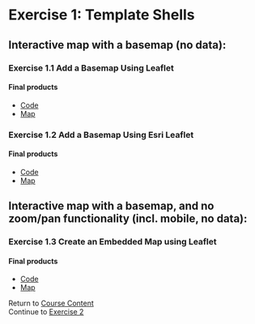 # Exercise 1: Template Shells  

## Interactive map with a basemap (no data):   

### Exercise 1.1 Add a Basemap Using Leaflet  


#### Final products   
* [Code](../../tree/gh-pages/Exercise1_Templates/1-1_Basemap-Leaflet/Final)  
* [Map](http://geospatialem.github.io/getting-started-with-leaflet/Exercise1_Templates/1-1_Basemap-Leaflet/Final/index.html)  

### Exercise 1.2 Add a Basemap Using Esri Leaflet  

#### Final products  
* [Code](../../tree/gh-pages/Exercise1_Templates/1-2_Basemap-Esri-Leaflet/Final)  
* [Map](http://geospatialem.github.io/getting-started-with-leaflet/Exercise1_Templates/1-2_Basemap-Esri-Leaflet/Final/index.html)  

## Interactive map with a basemap, and no zoom/pan functionality (incl. mobile, no data):  

### Exercise 1.3 Create an Embedded Map using Leaflet    

#### Final products  
* [Code](../../tree/gh-pages/Exercise1_Templates/1-3_Embedded-Leaflet/Final)  
* [Map](http://geospatialem.github.io/getting-started-with-leaflet/Exercise1_Templates/1-3_Embedded-Leaflet/Final/index.html)  

Return to [Course Content](README.md)  
Continue to [Exercise 2](Exercise2_Adding-Data.md)  
